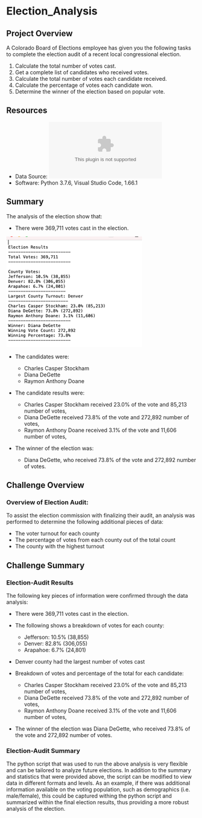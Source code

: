 # Election_Analysis

## Project Overview
A Colorado Board of Elections employee has given you the following tasks to complete the election audit of a recent local
congressional election.

1. Calculate the total number of votes cast.
2. Get a complete list of candidates who received votes.
3. Calculate the total number of votes each candidate received.
4. Calculate the percentage of votes each candidate won.
5. Determine the winner of the election based on popular vote.

## Resources
- Data Source: ![election results.csv](https://github.com/RebeccaA79/Election_Analysis/blob/main/Resources/election_results.csv)
- Software: Python 3.7.6, Visual Studio Code, 1.66.1

## Summary
The analysis of the election show that:
- There were 369,711 votes cast in the election.

![Election Results](https://github.com/RebeccaA79/Election_Analysis/blob/main/Resources/ElectionResults.png)

- The candidates were:
  - Charles Casper Stockham
  - Diana DeGette
  - Raymon Anthony Doane
 
- The candidate results were:
  - Charles Casper Stockham received 23.0% of the vote and 85,213 number of votes,
  - Diana DeGette received 73.8% of the vote and 272,892 number of votes,
  - Raymon Anthony Doane received 3.1% of the vote and 11,606 number of votes,
 
- The winner of the election was:
  - Diana DeGette, who received 73.8% of the vote and 272,892 number of votes.

## Challenge Overview
### Overview of Election Audit:
To assist the election commission with finalizing their audit, an analysis was performed to determine the following additional pieces of data:
- The voter turnout for each county
- The percentage of votes from each county out of the total count
- The county with the highest turnout

## Challenge Summary
### Election-Audit Results
The following key pieces of information were confirmed through the data analysis:

- There were 369,711 votes cast in the election.
 
- The following shows a breakdown of votes for each county:
  - Jefferson: 10.5% (38,855)
  - Denver: 82.8% (306,055)
  - Arapahoe: 6.7% (24,801)
 
 - Denver county had the largest number of votes cast

- Breakdown of votes and percentage of the total for each candidate:
  - Charles Casper Stockham received 23.0% of the vote and 85,213 number of votes,
  - Diana DeGette received 73.8% of the vote and 272,892 number of votes,
  - Raymon Anthony Doane received 3.1% of the vote and 11,606 number of votes,

- The winner of the election was Diana DeGette, who received 73.8% of the vote and 272,892 number of votes.

### Election-Audit Summary
The python script that was used to run the above analysis is very flexible and can be tailored to analyze future elections. In addition to the summary and statistics that were provided above, the script can be modified to view data in different formats and levels. As an example, if there was additional information available on the voting population, such as demographics (i.e. male/female), this could be captured withing the python script and summarized within the final election results, thus providing a more robust analysis of the election.
